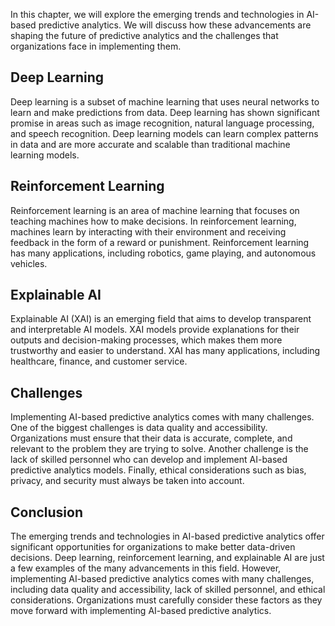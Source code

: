 
In this chapter, we will explore the emerging trends and technologies in AI-based predictive analytics. We will discuss how these advancements are shaping the future of predictive analytics and the challenges that organizations face in implementing them.

Deep Learning
-------------

Deep learning is a subset of machine learning that uses neural networks to learn and make predictions from data. Deep learning has shown significant promise in areas such as image recognition, natural language processing, and speech recognition. Deep learning models can learn complex patterns in data and are more accurate and scalable than traditional machine learning models.

Reinforcement Learning
----------------------

Reinforcement learning is an area of machine learning that focuses on teaching machines how to make decisions. In reinforcement learning, machines learn by interacting with their environment and receiving feedback in the form of a reward or punishment. Reinforcement learning has many applications, including robotics, game playing, and autonomous vehicles.

Explainable AI
--------------

Explainable AI (XAI) is an emerging field that aims to develop transparent and interpretable AI models. XAI models provide explanations for their outputs and decision-making processes, which makes them more trustworthy and easier to understand. XAI has many applications, including healthcare, finance, and customer service.

Challenges
----------

Implementing AI-based predictive analytics comes with many challenges. One of the biggest challenges is data quality and accessibility. Organizations must ensure that their data is accurate, complete, and relevant to the problem they are trying to solve. Another challenge is the lack of skilled personnel who can develop and implement AI-based predictive analytics models. Finally, ethical considerations such as bias, privacy, and security must always be taken into account.

Conclusion
----------

The emerging trends and technologies in AI-based predictive analytics offer significant opportunities for organizations to make better data-driven decisions. Deep learning, reinforcement learning, and explainable AI are just a few examples of the many advancements in this field. However, implementing AI-based predictive analytics comes with many challenges, including data quality and accessibility, lack of skilled personnel, and ethical considerations. Organizations must carefully consider these factors as they move forward with implementing AI-based predictive analytics.
